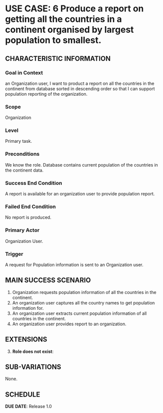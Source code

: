 # USE CASE: 6 Produce a report on getting all the countries in a continent organised by largest population to smallest.

## CHARACTERISTIC INFORMATION

### Goal in Context
 an Organization user, I want to product a report on all the countries in the continent from database sorted in descending order so that I can support population reporting of the organization.

### Scope

Organization

### Level

Primary task.

### Preconditions

We know the role.  Database contains current population of the countries in the continent data.

### Success End Condition

A report is available for an organization user to provide population report.

### Failed End Condition

No report is produced.

### Primary Actor

Organization User.

### Trigger

A request for Population information is sent to an Organization user.

## MAIN SUCCESS SCENARIO

1. Organization requests population information of all the countries in the continent.
2. An organization user captures all the country names to get population information for.
3. An organization user extracts current population information of all countries in the continent.
4. An organization user provides report to an organization.

## EXTENSIONS

3. **Role does not exist**:

## SUB-VARIATIONS

None.

## SCHEDULE

**DUE DATE**: Release 1.0
